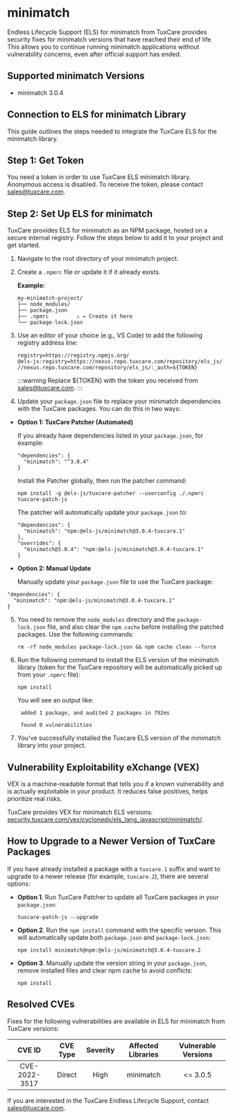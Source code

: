 # minimatch

Endless Lifecycle Support (ELS) for minimatch from TuxCare provides security fixes for minimatch versions that have reached their end of life. This allows you to continue running minimatch applications without vulnerability concerns, even after official support has ended.

## Supported minimatch Versions

* minimatch 3.0.4

## Connection to ELS for minimatch Library

This guide outlines the steps needed to integrate the TuxCare ELS for the minimatch library.

## Step 1: Get Token

You need a token in order to use TuxCare ELS minimatch library. Anonymous access is disabled. To receive the token, please contact [sales@tuxcare.com](mailto:sales@tuxcare.com).

## Step 2: Set Up ELS for minimatch

TuxCare provides ELS for minimatch as an NPM package, hosted on a secure internal registry. Follow the steps below to add it to your project and get started.

1. Navigate to the root directory of your minimatch project.
2. Create a `.npmrc` file or update it if it already exists.

   **Example:**

   ```text
   my-minimatch-project/
   ├── node_modules/
   ├── package.json
   ├── .npmrc         ⚠️ ← Create it here
   └── package-lock.json
   ```

3. Use an editor of your choice (e.g., VS Code) to add the following registry address line:

   <CodeWithCopy>

   ```text
   registry=https://registry.npmjs.org/
   @els-js:registry=https://nexus.repo.tuxcare.com/repository/els_js/
   //nexus.repo.tuxcare.com/repository/els_js/:_auth=${TOKEN}
   ```

   </CodeWithCopy>

   :::warning
   Replace ${TOKEN} with the token you received from [sales@tuxcare.com](mailto:sales@tuxcare.com).
   :::

4. Update your `package.json` file to replace your minimatch dependencies with the TuxCare packages. You can do this in two ways:

  * **Option 1: TuxCare Patcher (Automated)**

    If you already have dependencies listed in your `package.json`, for example:

    ```text
    "dependencies": {
      "minimatch": "^3.0.4"
    }
    ```

    Install the Patcher globally, then run the patcher command:

    <CodeWithCopy>

    ```text
    npm install -g @els-js/tuxcare-patcher --userconfig ./.npmrc
    tuxcare-patch-js
    ```

    </CodeWithCopy>

    The patcher will automatically update your `package.json` to:

    ```text
    "dependencies": {
      "minimatch": "npm:@els-js/minimatch@3.0.4-tuxcare.1"
    },
    "overrides": {
      "minimatch@3.0.4": "npm:@els-js/minimatch@3.0.4-tuxcare.1"
    }
    ```
    
  * **Option 2: Manual Update**

     Manually update your `package.json` file to use the TuxCare package:

   <CodeWithCopy>

   ```text
   "dependencies": {
     "minimatch": "npm:@els-js/minimatch@3.0.4-tuxcare.1"
   }
   ```

   </CodeWithCopy>

5. You need to remove the `node_modules` directory and the `package-lock.json` file, and also clear the `npm cache` before installing the patched packages. Use the following commands:
   
   <CodeWithCopy>

   ```text
   rm -rf node_modules package-lock.json && npm cache clean --force
   ```

   </CodeWithCopy>

6. Run the following command to install the ELS version of the minimatch library (token for the TuxCare repository will be automatically picked up from your `.npmrc` file):

   <CodeWithCopy>

   ```text
   npm install
   ```

   </CodeWithCopy>

   You will see an output like:

   ```text
    added 1 package, and audited 2 packages in 792ms
    
    found 0 vulnerabilities
   ```

7. You've successfully installed the Tuxcare ELS version of the minimatch library into your project.

## Vulnerability Exploitability eXchange (VEX) 

VEX is a machine-readable format that tells you if a known vulnerability and is actually exploitable in your product. It reduces false positives, helps prioritize real risks.

TuxCare provides VEX for minimatch ELS versions: [security.tuxcare.com/vex/cyclonedx/els_lang_javascript/minimatch/](https://security.tuxcare.com/vex/cyclonedx/els_lang_javascript/minimatch/).

## How to Upgrade to a Newer Version of TuxCare Packages

If you have already installed a package with a `tuxcare.1` suffix and want to upgrade to a newer release (for example, `tuxcare.2`), there are several options:

* **Option 1**. Run TuxCare Patcher to update all TuxCare packages in your `package.json`:

  <CodeWithCopy>

  ```text
  tuxcare-patch-js --upgrade
  ```

  </CodeWithCopy>

* **Option 2**. Run the `npm install` command with the specific version. This will automatically update both `package.json` and `package-lock.json`:

  <CodeWithCopy>

  ```text
  npm install minimatch@npm:@els-js/minimatch@3.0.4-tuxcare.2
  ```

  </CodeWithCopy>

* **Option 3**. Manually update the version string in your `package.json`, remove installed files and clear npm cache to avoid conflicts:

  <CodeWithCopy>

  ```text
  npm install
  ```

  </CodeWithCopy>

## Resolved CVEs

Fixes for the following vulnerabilities are available in ELS for minimatch from TuxCare versions:

| CVE ID         | CVE Type | Severity | Affected Libraries | Vulnerable Versions |
| :------------: | :------: |:--------:|:------------------:| :----------------: |
| CVE-2022-3517  | Direct   | High     | minimatch          | <= 3.0.5           |

If you are interested in the TuxCare Endless Lifecycle Support, contact [sales@tuxcare.com](mailto:sales@tuxcare.com).

